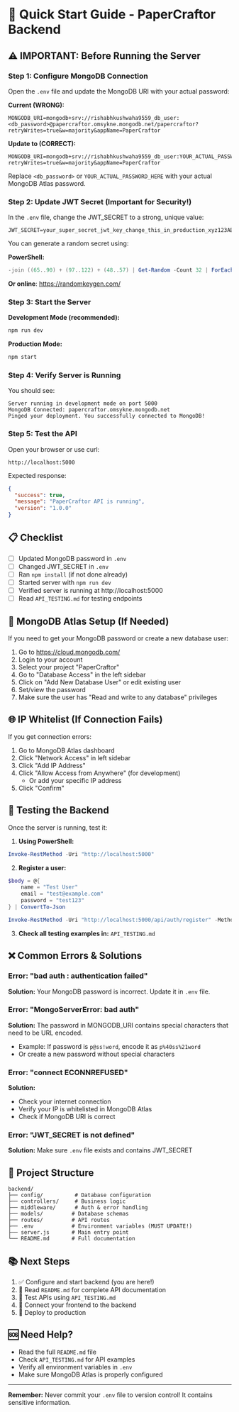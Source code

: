 # 🚀 Quick Start Guide - PaperCraftor Backend

## ⚠️ IMPORTANT: Before Running the Server

### Step 1: Configure MongoDB Connection

Open the `.env` file and update the MongoDB URI with your actual password:

**Current (WRONG):**
```
MONGODB_URI=mongodb+srv://rishabhkushwaha9559_db_user:<db_password>@papercraftor.omsykne.mongodb.net/papercraftor?retryWrites=true&w=majority&appName=PaperCraftor
```

**Update to (CORRECT):**
```
MONGODB_URI=mongodb+srv://rishabhkushwaha9559_db_user:YOUR_ACTUAL_PASSWORD_HERE@papercraftor.omsykne.mongodb.net/papercraftor?retryWrites=true&w=majority&appName=PaperCraftor
```

Replace `<db_password>` or `YOUR_ACTUAL_PASSWORD_HERE` with your actual MongoDB Atlas password.

### Step 2: Update JWT Secret (Important for Security!)

In the `.env` file, change the JWT_SECRET to a strong, unique value:

```
JWT_SECRET=your_super_secret_jwt_key_change_this_in_production_xyz123ABC
```

You can generate a random secret using:

**PowerShell:**
```powershell
-join ((65..90) + (97..122) + (48..57) | Get-Random -Count 32 | ForEach-Object {[char]$_})
```

**Or online**: https://randomkeygen.com/

### Step 3: Start the Server

**Development Mode (recommended):**
```bash
npm run dev
```

**Production Mode:**
```bash
npm start
```

### Step 4: Verify Server is Running

You should see:
```
Server running in development mode on port 5000
MongoDB Connected: papercraftor.omsykne.mongodb.net
Pinged your deployment. You successfully connected to MongoDB!
```

### Step 5: Test the API

Open your browser or use curl:
```
http://localhost:5000
```

Expected response:
```json
{
  "success": true,
  "message": "PaperCraftor API is running",
  "version": "1.0.0"
}
```

## 📋 Checklist

- [ ] Updated MongoDB password in `.env`
- [ ] Changed JWT_SECRET in `.env`
- [ ] Ran `npm install` (if not done already)
- [ ] Started server with `npm run dev`
- [ ] Verified server is running at http://localhost:5000
- [ ] Read `API_TESTING.md` for testing endpoints

## 🔐 MongoDB Atlas Setup (If Needed)

If you need to get your MongoDB password or create a new database user:

1. Go to https://cloud.mongodb.com/
2. Login to your account
3. Select your project "PaperCraftor"
4. Go to "Database Access" in the left sidebar
5. Click on "Add New Database User" or edit existing user
6. Set/view the password
7. Make sure the user has "Read and write to any database" privileges

## 🌐 IP Whitelist (If Connection Fails)

If you get connection errors:

1. Go to MongoDB Atlas dashboard
2. Click "Network Access" in left sidebar
3. Click "Add IP Address"
4. Click "Allow Access from Anywhere" (for development)
   - Or add your specific IP address
5. Click "Confirm"

## 🧪 Testing the Backend

Once the server is running, test it:

1. **Using PowerShell:**
```powershell
Invoke-RestMethod -Uri "http://localhost:5000"
```

2. **Register a user:**
```powershell
$body = @{
    name = "Test User"
    email = "test@example.com"
    password = "test123"
} | ConvertTo-Json

Invoke-RestMethod -Uri "http://localhost:5000/api/auth/register" -Method POST -Body $body -ContentType "application/json"
```

3. **Check all testing examples in:** `API_TESTING.md`

## ❌ Common Errors & Solutions

### Error: "bad auth : authentication failed"
**Solution:** Your MongoDB password is incorrect. Update it in `.env` file.

### Error: "MongoServerError: bad auth"
**Solution:** The password in MONGODB_URI contains special characters that need to be URL encoded.
- Example: If password is `p@ss!word`, encode it as `p%40ss%21word`
- Or create a new password without special characters

### Error: "connect ECONNREFUSED"
**Solution:** 
- Check your internet connection
- Verify your IP is whitelisted in MongoDB Atlas
- Check if MongoDB URI is correct

### Error: "JWT_SECRET is not defined"
**Solution:** Make sure `.env` file exists and contains JWT_SECRET

## 📁 Project Structure

```
backend/
├── config/          # Database configuration
├── controllers/     # Business logic
├── middleware/      # Auth & error handling
├── models/         # Database schemas
├── routes/         # API routes
├── .env            # Environment variables (MUST UPDATE!)
├── server.js       # Main entry point
└── README.md       # Full documentation
```

## 📚 Next Steps

1. ✅ Configure and start backend (you are here!)
2. 📖 Read `README.md` for complete API documentation
3. 🧪 Test APIs using `API_TESTING.md`
4. 🎨 Connect your frontend to the backend
5. 🚀 Deploy to production

## 🆘 Need Help?

- Read the full `README.md` file
- Check `API_TESTING.md` for API examples
- Verify all environment variables in `.env`
- Make sure MongoDB Atlas is properly configured

---

**Remember:** Never commit your `.env` file to version control! It contains sensitive information.
